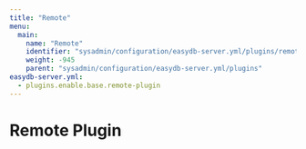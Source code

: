 ```yaml
---
title: "Remote"
menu:
  main:
    name: "Remote"
    identifier: "sysadmin/configuration/easydb-server.yml/plugins/remote"
    weight: -945
    parent: "sysadmin/configuration/easydb-server.yml/plugins"
easydb-server.yml:
  - plugins.enable.base.remote-plugin
---
```


# Remote Plugin